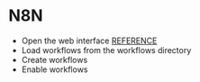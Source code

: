 # N8N
- Open the web interface [REFERENCE](./docker-compose.yml)
- Load workflows from the workflows directory
- Create workflows
- Enable workflows
